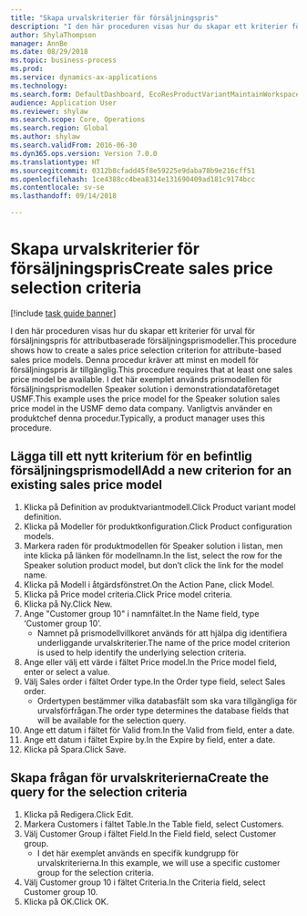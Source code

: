 ```yaml
--- 
title: "Skapa urvalskriterier för försäljningspris"
description: "I den här proceduren visas hur du skapar ett kriterier för urval för försäljningspris för attributbaserade försäljningsprismodeller."
author: ShylaThompson
manager: AnnBe
ms.date: 08/29/2018
ms.topic: business-process
ms.prod: 
ms.service: dynamics-ax-applications
ms.technology: 
ms.search.form: DefaultDashboard, EcoResProductVariantMaintainWorkspace, PCProductConfigurationModelListPage, PCPriceModelSelectionCriteria, SysQueryForm, SysQueryTableLookUp, SysQueryFieldLookUp
audience: Application User
ms.reviewer: shylaw
ms.search.scope: Core, Operations
ms.search.region: Global
ms.author: shylaw
ms.search.validFrom: 2016-06-30
ms.dyn365.ops.version: Version 7.0.0
ms.translationtype: HT
ms.sourcegitcommit: 0312b8cfadd45f8e59225e9daba78b9e216cff51
ms.openlocfilehash: 1ce4388cc4bea8314e131690409ad181c9174bcc
ms.contentlocale: sv-se
ms.lasthandoff: 09/14/2018

---
```

# <a name="create-sales-price-selection-criteria"></a><span data-ttu-id="a1b55-103">Skapa urvalskriterier för försäljningspris</span><span class="sxs-lookup"><span data-stu-id="a1b55-103">Create sales price selection criteria</span></span>

[!include [task guide banner](../../includes/task-guide-banner.md)]

<span data-ttu-id="a1b55-104">I den här proceduren visas hur du skapar ett kriterier för urval för försäljningspris för attributbaserade försäljningsprismodeller.</span><span class="sxs-lookup"><span data-stu-id="a1b55-104">This procedure shows how to create a sales price selection criterion for attribute-based sales price models.</span></span> <span data-ttu-id="a1b55-105">Denna procedur kräver att minst en modell för försäljningspris är tillgänglig.</span><span class="sxs-lookup"><span data-stu-id="a1b55-105">This procedure requires that at least one sales price model be available.</span></span> <span data-ttu-id="a1b55-106">I det här exemplet används prismodellen för försäljningsprismodellen Speaker solution i demonstrationdataföretaget USMF.</span><span class="sxs-lookup"><span data-stu-id="a1b55-106">This example uses the price model for the Speaker solution sales price model in the USMF demo data company.</span></span> <span data-ttu-id="a1b55-107">Vanligtvis använder en produktchef denna procedur.</span><span class="sxs-lookup"><span data-stu-id="a1b55-107">Typically, a product manager uses this procedure.</span></span>


## <a name="add-a-new-criterion-for-an-existing-sales-price-model"></a><span data-ttu-id="a1b55-108">Lägga till ett nytt kriterium för en befintlig försäljningsprismodell</span><span class="sxs-lookup"><span data-stu-id="a1b55-108">Add a new criterion for an existing sales price model</span></span>
1. <span data-ttu-id="a1b55-109">Klicka på Definition av produktvariantmodell.</span><span class="sxs-lookup"><span data-stu-id="a1b55-109">Click Product variant model definition.</span></span>
2. <span data-ttu-id="a1b55-110">Klicka på Modeller för produktkonfiguration.</span><span class="sxs-lookup"><span data-stu-id="a1b55-110">Click Product configuration models.</span></span>
3. <span data-ttu-id="a1b55-111">Markera raden för produktmodellen för Speaker solution i listan, men inte klicka på länken för modellnamn.</span><span class="sxs-lookup"><span data-stu-id="a1b55-111">In the list, select the row for the Speaker solution product model, but don’t click the link for the model name.</span></span>
4. <span data-ttu-id="a1b55-112">Klicka på Modell i åtgärdsfönstret.</span><span class="sxs-lookup"><span data-stu-id="a1b55-112">On the Action Pane, click Model.</span></span>
5. <span data-ttu-id="a1b55-113">Klicka på Price model criteria.</span><span class="sxs-lookup"><span data-stu-id="a1b55-113">Click Price model criteria.</span></span>
6. <span data-ttu-id="a1b55-114">Klicka på Ny.</span><span class="sxs-lookup"><span data-stu-id="a1b55-114">Click New.</span></span>
7. <span data-ttu-id="a1b55-115">Ange "Customer group 10" i namnfältet.</span><span class="sxs-lookup"><span data-stu-id="a1b55-115">In the Name field, type ‘Customer group 10’.</span></span>
    * <span data-ttu-id="a1b55-116">Namnet på prismodellvillkoret används för att hjälpa dig identifiera underliggande urvalskriterier.</span><span class="sxs-lookup"><span data-stu-id="a1b55-116">The name of the price model criterion is used to help identify the underlying selection criteria.</span></span>  
8. <span data-ttu-id="a1b55-117">Ange eller välj ett värde i fältet Price model.</span><span class="sxs-lookup"><span data-stu-id="a1b55-117">In the Price model field, enter or select a value.</span></span>
9. <span data-ttu-id="a1b55-118">Välj Sales order i fältet Order type.</span><span class="sxs-lookup"><span data-stu-id="a1b55-118">In the Order type field, select Sales order.</span></span>
    * <span data-ttu-id="a1b55-119">Ordertypen bestämmer vilka databasfält som ska vara tillgängliga för urvalsförfrågan.</span><span class="sxs-lookup"><span data-stu-id="a1b55-119">The order type determines the database fields that will be available for the selection query.</span></span>  
10. <span data-ttu-id="a1b55-120">Ange ett datum i fältet för Valid from.</span><span class="sxs-lookup"><span data-stu-id="a1b55-120">In the Valid from field, enter a date.</span></span>
11. <span data-ttu-id="a1b55-121">Ange ett datum i fältet Expire by.</span><span class="sxs-lookup"><span data-stu-id="a1b55-121">In the Expire by field, enter a date.</span></span>
12. <span data-ttu-id="a1b55-122">Klicka på Spara.</span><span class="sxs-lookup"><span data-stu-id="a1b55-122">Click Save.</span></span>

## <a name="create-the-query-for-the-selection-criteria"></a><span data-ttu-id="a1b55-123">Skapa frågan för urvalskriterierna</span><span class="sxs-lookup"><span data-stu-id="a1b55-123">Create the query for the selection criteria</span></span>
1. <span data-ttu-id="a1b55-124">Klicka på Redigera.</span><span class="sxs-lookup"><span data-stu-id="a1b55-124">Click Edit.</span></span>
2. <span data-ttu-id="a1b55-125">Markera Customers i fältet Table.</span><span class="sxs-lookup"><span data-stu-id="a1b55-125">In the Table field, select Customers.</span></span> 
3. <span data-ttu-id="a1b55-126">Välj Customer Group i fältet Field.</span><span class="sxs-lookup"><span data-stu-id="a1b55-126">In the Field field, select Customer group.</span></span>
    * <span data-ttu-id="a1b55-127">I det här exemplet används en specifik kundgrupp för urvalskriterierna.</span><span class="sxs-lookup"><span data-stu-id="a1b55-127">In this example, we will use a specific customer group for the selection criteria.</span></span>  
4. <span data-ttu-id="a1b55-128">Välj Customer group 10 i fältet Criteria.</span><span class="sxs-lookup"><span data-stu-id="a1b55-128">In the Criteria field, select Customer group 10.</span></span> 
5. <span data-ttu-id="a1b55-129">Klicka på OK.</span><span class="sxs-lookup"><span data-stu-id="a1b55-129">Click OK.</span></span>


